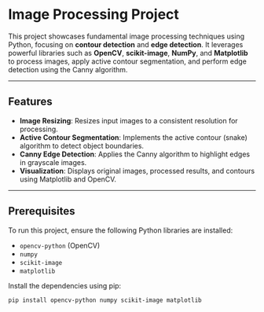 # Image Processing Project

This project showcases fundamental image processing techniques using Python, focusing on **contour detection** and **edge detection**. It leverages powerful libraries such as **OpenCV**, **scikit-image**, **NumPy**, and **Matplotlib** to process images, apply active contour segmentation, and perform edge detection using the Canny algorithm.

---

## Features

- **Image Resizing**: Resizes input images to a consistent resolution for processing.
- **Active Contour Segmentation**: Implements the active contour (snake) algorithm to detect object boundaries.
- **Canny Edge Detection**: Applies the Canny algorithm to highlight edges in grayscale images.
- **Visualization**: Displays original images, processed results, and contours using Matplotlib and OpenCV.

---

## Prerequisites

To run this project, ensure the following Python libraries are installed:

- `opencv-python` (OpenCV)
- `numpy`
- `scikit-image`
- `matplotlib`

Install the dependencies using pip:

```bash
pip install opencv-python numpy scikit-image matplotlib
